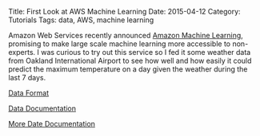Title: First Look at AWS Machine Learning
Date: 2015-04-12
Category: Tutorials
Tags: data, AWS, machine learning

Amazon Web Services recently announced [Amazon Machine Learning](http://aws.amazon.com/machine-learning/), promising to make large scale machine learning more accessible to non-experts. I was curious to try out this service so I fed it some weather data from Oakland International Airport to see how well and how easily it could predict the maximum temperature on a day given the weather during the last 7 days.

[Data Format](http://docs.aws.amazon.com/machine-learning/latest/dg/creating_datasources.html)

[Data Documentation](http://www1.ncdc.noaa.gov/pub/data/cdo/documentation/GHCND_documentation.pdf)

[More Date Documentation](http://www1.ncdc.noaa.gov/pub/data/ghcn/daily/readme.txt)
